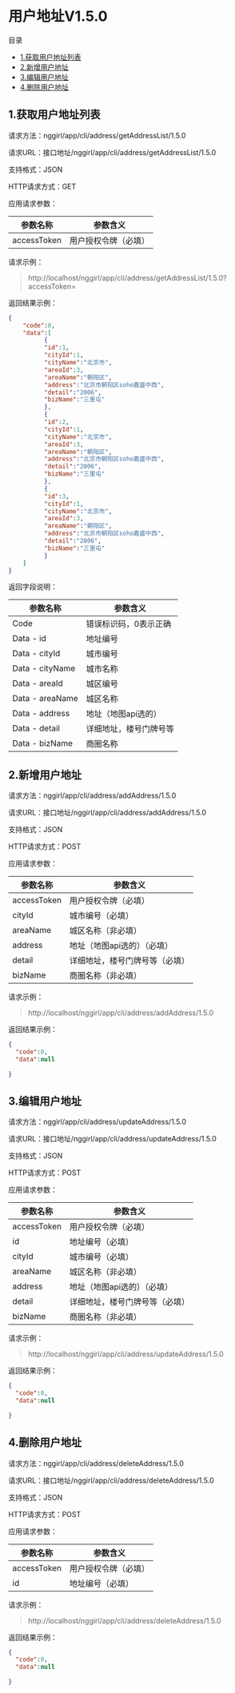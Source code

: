 <h1>用户地址V1.5.0</h1>
目录

* [1.获取用户地址列表](#1)
* [2.新增用户地址](#2)
* [3.编辑用户地址](#3)
* [4.删除用户地址](#4)


<h2 id="1">1.获取用户地址列表</h2>

请求方法：nggirl/app/cli/address/getAddressList/1.5.0

请求URL：接口地址/nggirl/app/cli/address/getAddressList/1.5.0

支持格式：JSON

HTTP请求方式：GET

应用请求参数：

|参数名称	|参数含义
|---|---|
|accessToken	|用户授权令牌（必填）

请求示例：

> http://localhost/nggirl/app/cli/address/getAddressList/1.5.0?accessToken=

返回结果示例：

```json
{
    "code":0,
    "data":[
          {
          "id":1,
          "cityId":1,
          "cityName":"北京市",
          "areaId":3,
          "areaName":"朝阳区",
          "address":"北京市朝阳区soho嘉盛中西",
          "detail":"2006",
          "bizName":"三里屯"
          },
          {
          "id":2,
          "cityId":1,
          "cityName":"北京市",
          "areaId":3,
          "areaName":"朝阳区",
          "address":"北京市朝阳区soho嘉盛中西",
          "detail":"2006",
          "bizName":"三里屯"
          },
          {
          "id":3,
          "cityId":1,
          "cityName":"北京市",
          "areaId":3,
          "areaName":"朝阳区",
          "address":"北京市朝阳区soho嘉盛中西",
          "detail":"2006",
          "bizName":"三里屯"
          }
    ]
}
```

返回字段说明：

|参数名称|参数含义|
|---|---|
|Code|错误标识码，0表示正确|
|Data - id|地址编号|
|Data - cityId|城市编号|
|Data - cityName|城市名称|
|Data - areaId|城区编号|
|Data - areaName|城区名称|
|Data - address|地址（地图api选的）|
|Data - detail|详细地址，楼号门牌号等|
|Data - bizName|商圈名称|

<h2 id="2">2.新增用户地址</h2>

请求方法：nggirl/app/cli/address/addAddress/1.5.0

请求URL：接口地址/nggirl/app/cli/address/addAddress/1.5.0

支持格式：JSON

HTTP请求方式：POST

应用请求参数：

|参数名称	|参数含义
|---|---|
|accessToken	|用户授权令牌（必填）|
|cityId|城市编号（必填）|
|areaName|城区名称（非必填）|
|address|地址（地图api选的）（必填）|
|detail|详细地址，楼号门牌号等（必填）|
|bizName|商圈名称（非必填）|
请求示例：

> http://localhost/nggirl/app/cli/address/addAddress/1.5.0

返回结果示例：

```json
{
  "code":0,
  "data":null
  
}
```

<h2 id="3">3.编辑用户地址</h2>

请求方法：nggirl/app/cli/address/updateAddress/1.5.0

请求URL：接口地址/nggirl/app/cli/address/updateAddress/1.5.0

支持格式：JSON

HTTP请求方式：POST

应用请求参数：

|参数名称	|参数含义
|---|---|
|accessToken	|用户授权令牌（必填）|
|id|地址编号（必填）|
|cityId|城市编号（必填）|
|areaName|城区名称（非必填）|
|address|地址（地图api选的）（必填）|
|detail|详细地址，楼号门牌号等（必填）|
|bizName|商圈名称（非必填）|

请求示例：

> http://localhost/nggirl/app/cli/address/updateAddress/1.5.0

返回结果示例：

```json
{
  "code":0,
  "data":null
  
}
```

<h2 id="4">4.删除用户地址</h2>

请求方法：nggirl/app/cli/address/deleteAddress/1.5.0

请求URL：接口地址/nggirl/app/cli/address/deleteAddress/1.5.0

支持格式：JSON

HTTP请求方式：POST

应用请求参数：

|参数名称	|参数含义
|---|---|
|accessToken	|用户授权令牌（必填）|
|id|地址编号（必填）|


请求示例：

> http://localhost/nggirl/app/cli/address/deleteAddress/1.5.0

返回结果示例：

```json
{
  "code":0,
  "data":null
  
}
```


